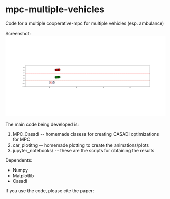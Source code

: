 # mpc-multiple-vehicles
Code for a multiple cooperative-mpc for multiple vehicles (esp. ambulance)

Screenshot: ![Screenshot](https://github.com/noambuckman/mpc-multiple-vehicles/blob/master/images/sample.png)


The main code being developed is:


1.  MPC_Casadi -- homemade clasess for creating CASADI optimizations for MPC
2.  car_plotitng -- homemade plotting to create the animations/plots
3.  jupyter_notebooks/ -- these are the scripts for obtaining the results


Dependents:
-  Numpy
-  Matplotlib
-  Casadi

If you use the code, please cite the paper:
<Insert Title>